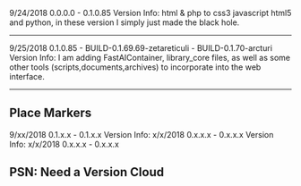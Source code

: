 9/24/2018 0.0.0.0 - 0.1.0.85
Version Info: html & php to css3 javascript html5 and python, in these version I simply just made the black hole.

---

9/25/2018 0.1.0.85 - BUILD-0.1.69.69-zetareticuli - BUILD-0.1.70-arcturi
Version Info: I am adding FastAIContainer, library_core files, as well as some other tools (scripts,documents,archives) to incorporate into the web interface.

---

## Place Markers
9/xx/2018 0.1.x.x - 0.1.x.x
Version Info:
x/x/2018 0.x.x.x - 0.x.x.x
Version Info:
x/x/2018 0.x.x.x - 0.x.x.x
## PSN: Need a Version Cloud
